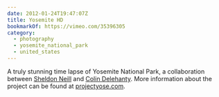 ```yaml
---
date: 2012-01-24T19:47:07Z
title: Yosemite HD
bookmarkOf: https://vimeo.com/35396305
category:
  - photography
  - yosemite_national_park
  - united_states
---
```


A truly stunning time lapse of Yosemite National Park, a collaboration between [Sheldon Neill][1] and [Colin Delehanty][2]. More information about the project can be found at [projectyose.com][3].

[1]: http://www.sheldonneill.com
[2]: http://colindelehanty.com
[3]: https://www.projectyose.com
